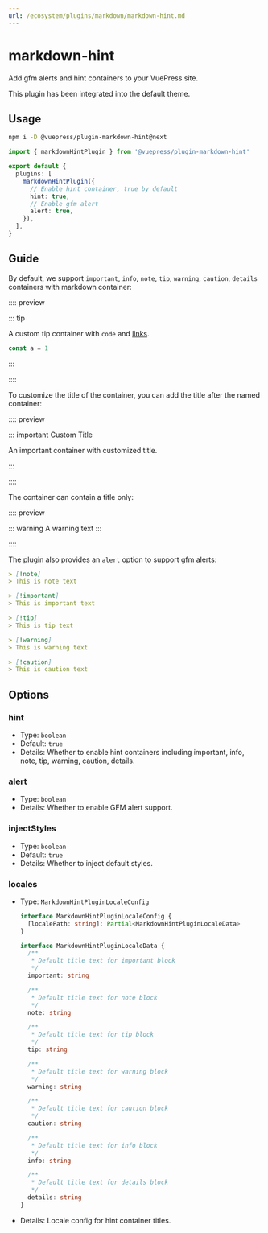 ```yaml
---
url: /ecosystem/plugins/markdown/markdown-hint.md
---
```

# markdown-hint

Add gfm alerts and hint containers to your VuePress site.

This plugin has been integrated into the default theme.

## Usage

```bash
npm i -D @vuepress/plugin-markdown-hint@next
```

```ts title=".vuepress/config.ts"
import { markdownHintPlugin } from '@vuepress/plugin-markdown-hint'

export default {
  plugins: [
    markdownHintPlugin({
      // Enable hint container, true by default
      hint: true,
      // Enable gfm alert
      alert: true,
    }),
  ],
}
```

## Guide

By default, we support `important`, `info`, `note`, `tip`, `warning`, `caution`, `details` containers with markdown container:

:::: preview

::: tip

A custom tip container with `code` and [links](https://example.com).

```js
const a = 1
```

:::

::::

To customize the title of the container, you can add the title after the named container:

:::: preview

::: important Custom Title

An important container with customized title.

:::

::::

The container can contain a title only:

:::: preview

::: warning A warning text
:::

::::

The plugin also provides an `alert` option to support gfm alerts:

```md
> [!note]
> This is note text

> [!important]
> This is important text

> [!tip]
> This is tip text

> [!warning]
> This is warning text

> [!caution]
> This is caution text
```

## Options

### hint

* Type: `boolean`
* Default: `true`
* Details: Whether to enable hint containers including important, info, note, tip, warning, caution, details.

### alert

* Type: `boolean`
* Details: Whether to enable GFM alert support.

### injectStyles

* Type: `boolean`
* Default: `true`
* Details: Whether to inject default styles.

### locales

* Type: `MarkdownHintPluginLocaleConfig`

  ```ts
  interface MarkdownHintPluginLocaleConfig {
    [localePath: string]: Partial<MarkdownHintPluginLocaleData>
  }

  interface MarkdownHintPluginLocaleData {
    /**
     * Default title text for important block
     */
    important: string

    /**
     * Default title text for note block
     */
    note: string

    /**
     * Default title text for tip block
     */
    tip: string

    /**
     * Default title text for warning block
     */
    warning: string

    /**
     * Default title text for caution block
     */
    caution: string

    /**
     * Default title text for info block
     */
    info: string

    /**
     * Default title text for details block
     */
    details: string
  }
  ```

* Details: Locale config for hint container titles.
